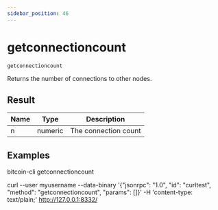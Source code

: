 ```yaml
---
sidebar_position: 46
---
```

# getconnectioncount

`getconnectioncount`

Returns the number of connections to other nodes.

## Result

| Name | Type    | Description          |
| ---- | ------- | -------------------- |
| n    | numeric | The connection count |

## Examples

bitcoin-cli getconnectioncount

curl --user myusername --data-binary '{"jsonrpc": "1.0", "id": "curltest", "method": "getconnectioncount", "params": []}' -H 'content-type: text/plain;' http://127.0.0.1:8332/